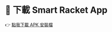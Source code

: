 # 📱 下載 Smart Racket App

👉 [點我下載 APK 安裝檔](https://github.com/lty-02/IOT-app/releases/download/v1.0.1/SmartRacket_v1.0.1.apk)
